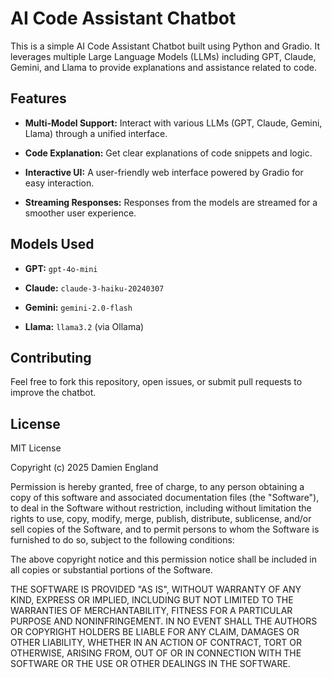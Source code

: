 # AI Code Assistant Chatbot

This is a simple AI Code Assistant Chatbot built using Python and Gradio. It leverages multiple Large Language Models (LLMs) including GPT, Claude, Gemini, and Llama to provide explanations and assistance related to code.

## Features

* **Multi-Model Support:** Interact with various LLMs (GPT, Claude, Gemini, Llama) through a unified interface.

* **Code Explanation:** Get clear explanations of code snippets and logic.

* **Interactive UI:** A user-friendly web interface powered by Gradio for easy interaction.

* **Streaming Responses:** Responses from the models are streamed for a smoother user experience.

## Models Used

* **GPT:** `gpt-4o-mini`

* **Claude:** `claude-3-haiku-20240307`

* **Gemini:** `gemini-2.0-flash`

* **Llama:** `llama3.2` (via Ollama)

## Contributing

Feel free to fork this repository, open issues, or submit pull requests to improve the chatbot.

## License

MIT License

Copyright (c) 2025 Damien England

Permission is hereby granted, free of charge, to any person obtaining a copy
of this software and associated documentation files (the "Software"), to deal
in the Software without restriction, including without limitation the rights
to use, copy, modify, merge, publish, distribute, sublicense, and/or sell
copies of the Software, and to permit persons to whom the Software is
furnished to do so, subject to the following conditions:

The above copyright notice and this permission notice shall be included in all
copies or substantial portions of the Software.

THE SOFTWARE IS PROVIDED "AS IS", WITHOUT WARRANTY OF ANY KIND, EXPRESS OR
IMPLIED, INCLUDING BUT NOT LIMITED TO THE WARRANTIES OF MERCHANTABILITY,
FITNESS FOR A PARTICULAR PURPOSE AND NONINFRINGEMENT. IN NO EVENT SHALL THE
AUTHORS OR COPYRIGHT HOLDERS BE LIABLE FOR ANY CLAIM, DAMAGES OR OTHER
LIABILITY, WHETHER IN AN ACTION OF CONTRACT, TORT OR OTHERWISE, ARISING FROM,
OUT OF OR IN CONNECTION WITH THE SOFTWARE OR THE USE OR OTHER DEALINGS IN THE
SOFTWARE.
